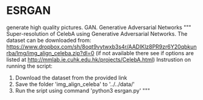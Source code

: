 # ESRGAN
generate high quality pictures. GAN. Generative Adversarial Networks
"""
Super-resolution of CelebA using Generative Adversarial Networks.
The dataset can be downloaded from: https://www.dropbox.com/sh/8oqt9vytwxb3s4r/AADIKlz8PR9zr6Y20qbkunrba/Img/img_align_celeba.zip?dl=0
(if not available there see if options are listed at http://mmlab.ie.cuhk.edu.hk/projects/CelebA.html)
Instrustion on running the script:
1. Download the dataset from the provided link
2. Save the folder 'img_align_celeba' to '../../data/'
4. Run the sript using command 'python3 esrgan.py'
"""
